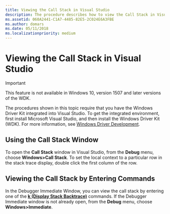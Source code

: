 ```yaml
---
title: Viewing the Call Stack in Visual Studio
description: The procedure describes how to view the Call Stack in Visual Studio
ms.assetid: 060A2441-C1A7-4485-82E5-2C024E6A3FBE
ms.author: domars
ms.date: 05/11/2018
ms.localizationpriority: medium
---
```


# Viewing the Call Stack in Visual Studio

> [!IMPORTANT]
> This feature is not available in Windows 10, version 1507 and later versions of the WDK.
>

The procedures shown in this topic require that you have the Windows Driver Kit integrated into Visual Studio. To get the integrated environment, first install Microsoft Visual Studio, and then install the Windows Driver Kit (WDK). For more information, see [Windows Driver Development](https://msdn.microsoft.com/library/windows/hardware/ff557573).

## <span id="Using_the_Call_Stack_Window"></span><span id="using_the_call_stack_window"></span><span id="USING_THE_CALL_STACK_WINDOW"></span>Using the Call Stack Window


To open the **Call Stack** window in Visual Studio, from the **Debug** menu, choose **Windows&gt;Call Stack**. To set the local context to a particular row in the stack trace display, double click the first column of the row.

## <span id="Viewing_the_Call_Stack_by_Entering_Commands"></span><span id="viewing_the_call_stack_by_entering_commands"></span><span id="VIEWING_THE_CALL_STACK_BY_ENTERING_COMMANDS"></span>Viewing the Call Stack by Entering Commands


In the Debugger Immediate Window, you can view the call stack by entering one of the [**k (Display Stack Backtrace)**](k--kb--kc--kd--kp--kp--kv--display-stack-backtrace-.md) commands. If the Debugger Immediate window is not already open, from the **Debug** menu, choose **Windows&gt;Immediate**.

 

 





